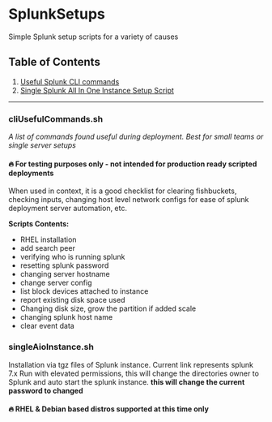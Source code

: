 # SplunkSetups
Simple Splunk setup scripts for a variety of causes

## Table of Contents
 1. [Useful Splunk CLI commands](https://github.com/gnubyte/SplunkSetups/blob/master/cliUsefulCommands.sh)
 1. [Single Splunk All In One Instance Setup Script](https://github.com/gnubyte/SplunkSetups/blob/master/singleAioInstance.sh)


------

### cliUsefulCommands.sh
_A list of commands found useful during deployment. Best for small teams or single server setups_

#### :fire: For testing purposes only - not intended for production ready scripted deployments 

When used in context, it is a good checklist for clearing fishbuckets, checking inputs, changing host level network configs for ease of splunk deployment server automation, etc.

**Scripts Contents:**
 - RHEL installation
 - add search peer
 - verifying who is running splunk
 - resetting splunk password
 - changing server hostname
 - change server config
 - list block devices attached to instance
 - report existing disk space used
 - Changing disk size, grow the partition if added scale
 - changing splunk host name
 - clear event data


### singleAioInstance.sh
Installation via tgz files of Splunk instance. Current link represents splunk 7.x
Run with elevated permissions, this will change the directories owner to Splunk and auto start the splunk instance.
**this will change the current password to changed**

#### :fire: RHEL & Debian based distros supported at this time only


